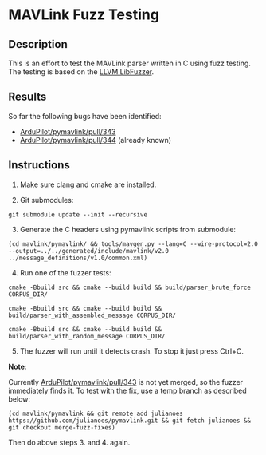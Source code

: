 # MAVLink Fuzz Testing

## Description

This is an effort to test the MAVLink parser written in C using fuzz testing.
The testing is based on the [LLVM LibFuzzer](https://llvm.org/docs/LibFuzzer.html).

## Results

So far the following bugs have been identified:

- [ArduPilot/pymavlink/pull/343](https://github.com/ArduPilot/pymavlink/pull/343)
- [ArduPilot/pymavlink/pull/344](https://github.com/ArduPilot/pymavlink/pull/344) (already known)

## Instructions

1. Make sure clang and cmake are installed.

2. Git submodules:
```
git submodule update --init --recursive
```

3. Generate the C headers using pymavlink scripts from submodule:
```
(cd mavlink/pymavlink/ && tools/mavgen.py --lang=C --wire-protocol=2.0 --output=../../generated/include/mavlink/v2.0 ../message_definitions/v1.0/common.xml)
```

4. Run one of the fuzzer tests:

```
cmake -Bbuild src && cmake --build build && build/parser_brute_force CORPUS_DIR/
```

```
cmake -Bbuild src && cmake --build build && build/parser_with_assembled_message CORPUS_DIR/
```

```
cmake -Bbuild src && cmake --build build && build/parser_with_random_message CORPUS_DIR/
```

5. The fuzzer will run until it detects crash. To stop it just press Ctrl+C.


**Note**:

Currently [ArduPilot/pymavlink/pull/343](https://github.com/ArduPilot/pymavlink/pull/343) is not yet merged, so the fuzzer immediately finds it. To test with the fix, use a temp branch as described below:

```
(cd mavlink/pymavlink && git remote add julianoes https://github.com/julianoes/pymavlink.git && git fetch julianoes && git checkout merge-fuzz-fixes)
```
Then do above steps 3. and 4. again.
